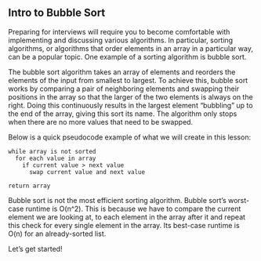 ## Intro to Bubble Sort

Preparing for interviews will require you to become comfortable with implementing and discussing various algorithms. In particular, sorting algorithms, or algorithms that order elements in an array in a particular way, can be a popular topic. One example of a sorting algorithm is bubble sort.

The bubble sort algorithm takes an array of elements and reorders the elements of the input from smallest to largest. To achieve this, bubble sort works by comparing a pair of neighboring elements and swapping their positions in the array so that the larger of the two elements is always on the right. Doing this continuously results in the largest element “bubbling” up to the end of the array, giving this sort its name. The algorithm only stops when there are no more values that need to be swapped.

Below is a quick pseudocode example of what we will create in this lesson:

```
while array is not sorted
  for each value in array
    if current value > next value
      swap current value and next value

return array
```

Bubble sort is not the most efficient sorting algorithm. Bubble sort’s worst-case runtime is O(n^2). This is because we have to compare the current element we are looking at, to each element in the array after it and repeat this check for every single element in the array. Its best-case runtime is O(n) for an already-sorted list.

Let’s get started!
